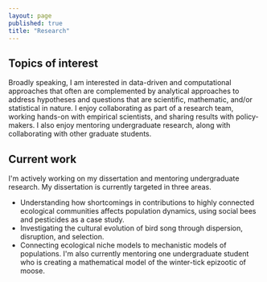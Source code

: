 ```yaml
---
layout: page
published: true
title: "Research"
---
```


## Topics of interest
Broadly speaking, I am interested in data-driven and computational approaches that often are complemented by analytical approaches to address hypotheses and questions that are scientific, mathematic, and/or statistical in nature. I enjoy collaborating as part of a research team, working hands-on with empirical scientists, and sharing results with policy-makers. I also enjoy mentoring undergraduate research, along with collaborating with other graduate students. 

## Current work
I'm actively working on my dissertation and mentoring undergraduate research. My dissertation is currently targeted in three areas. 
- Understanding how shortcomings in contributions to highly connected ecological communities affects population dynamics, using social bees and pesticides as a case study. 
- Investigating the cultural evolution of bird song through dispersion, disruption, and selection.
- Connecting ecological niche models to mechanistic models of populations.
I'm also currently mentoring one undergraduate student who is creating a mathematical model of the winter-tick epizootic of moose. 
